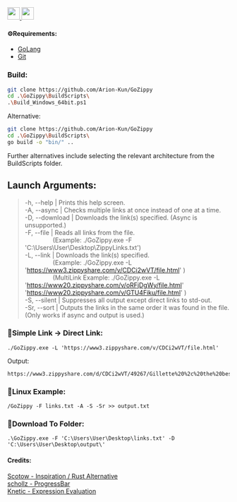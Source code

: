 <a href="https://github.com/Arion-Kun/GoZippy/blob/main/go.mod">
	<img height=28 src="https://img.shields.io/github/go-mod/go-version/Arion-Kun/GoZippy?style=flat-square">
</a>
<a href="https://github.com/Arion-Kun/GoZippy/blob/main/.github/workflows/RunTests.yml">
  <img height=28 src="https://img.shields.io/github/workflow/status/Arion-Kun/GoZippy/Function%20Tests?label=Tests&style=for-the-badge">
</a>

#### ⚙️Requirements:
- [GoLang](https://golang.org/dl/)
- [Git](https://git-scm.com/downloads)

### Build:
```sh
git clone https://github.com/Arion-Kun/GoZippy
cd .\GoZippy\BuildScripts\
.\Build_Windows_64bit.ps1
```

Alternative:
```sh
git clone https://github.com/Arion-Kun/GoZippy
cd .\GoZippy\BuildScripts\
go build -o "bin/" ..
```
Further alternatives include selecting the relevant architecture from the BuildScripts folder.

## Launch Arguments:
>-h, --help | Prints this help screen.  
-A, --async | Checks multiple links at once instead of one at a time.  
-D, --download | Downloads the link(s) specified. (Async is unsupported.)  
-F, --file | Reads all links from the file.  
&nbsp;&nbsp;&nbsp;&nbsp;&nbsp;&nbsp;&nbsp;&nbsp;&nbsp;&nbsp;&nbsp;&nbsp;&nbsp;&nbsp;&nbsp;&nbsp;(Example: ./GoZippy.exe -F 'C:\Users\User\Desktop\ZippyLinks.txt')  
-L, --link | Downloads the link(s) specified.  
&nbsp;&nbsp;&nbsp;&nbsp;&nbsp;&nbsp;&nbsp;&nbsp;&nbsp;&nbsp;&nbsp;&nbsp;&nbsp;&nbsp;&nbsp;&nbsp;(Example: ./GoZippy.exe -L 'https://www3.zippyshare.com/v/CDCi2wVT/file.html' )  
&nbsp;&nbsp;&nbsp;&nbsp;&nbsp;&nbsp;&nbsp;&nbsp;&nbsp;&nbsp;&nbsp;&nbsp;&nbsp;&nbsp;&nbsp;&nbsp;(MultiLink Example: ./GoZippy.exe -L 'https://www20.zippyshare.com/v/oRFjDgWy/file.html' 'https://www20.zippyshare.com/v/GTU4Fiku/file.html' )  
-S, --silent | Suppresses all output except direct links to std-out.  
-Sr, --sort | Outputs the links in the same order it was found in the file. (Only works if async and output is used.)

### 📝Simple Link -> Direct Link:
```
./GoZippy.exe -L 'https://www3.zippyshare.com/v/CDCi2wVT/file.html'
```
Output:
```
https://www3.zippyshare.com/d/CDCi2wVT/49267/Gillette%20%2c%20the%20best%20a%20man%20can%20get.wav
```

### 📝Linux Example:

```
/GoZippy -F links.txt -A -S -Sr >> output.txt
```

### 📝Download To Folder:
```
.\GoZippy.exe -F 'C:\Users\User\Desktop\links.txt' -D 'C:\Users\User\Desktop\output\'
```

#### Credits:

[Scotow - Inspiration / Rust Alternative](https://github.com/scotow/zippyst)
<br>
[schollz - ProgressBar](https://github.com/schollz/progressbar/)
<br>
[Knetic - Expression Evaluation](https://pkg.go.dev/github.com/Knetic/govaluate)
